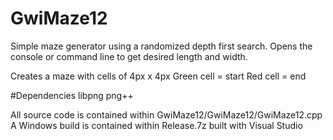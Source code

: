 # GwiMaze12

Simple maze generator using a randomized depth first search.
Opens the console or command line to get desired length and width.

Creates a maze with cells of 4px x 4px 
Green cell = start
Red cell = end

#Dependencies
libpng
png++

All source code is contained within GwiMaze12/GwiMaze12/GwiMaze12.cpp
A Windows build is contained within Release.7z built with Visual Studio
